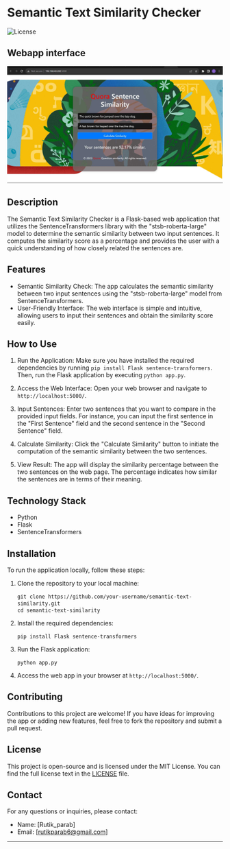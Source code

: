 # Semantic Text Similarity Checker

![License](https://img.shields.io/badge/License-MIT-blue.svg)

## Webapp interface

![Web App Screenshot](screenshots/web_interface.jpg?v=1)

## Description

The Semantic Text Similarity Checker is a Flask-based web application that utilizes the SentenceTransformers library with the "stsb-roberta-large" model to determine the semantic similarity between two input sentences. It computes the similarity score as a percentage and provides the user with a quick understanding of how closely related the sentences are.

## Features

- Semantic Similarity Check: The app calculates the semantic similarity between two input sentences using the "stsb-roberta-large" model from SentenceTransformers.
- User-Friendly Interface: The web interface is simple and intuitive, allowing users to input their sentences and obtain the similarity score easily.

## How to Use

1. Run the Application: Make sure you have installed the required dependencies by running `pip install Flask sentence-transformers`. Then, run the Flask application by executing `python app.py`.

2. Access the Web Interface: Open your web browser and navigate to `http://localhost:5000/`.

3. Input Sentences: Enter two sentences that you want to compare in the provided input fields. For instance, you can input the first sentence in the "First Sentence" field and the second sentence in the "Second Sentence" field.

4. Calculate Similarity: Click the "Calculate Similarity" button to initiate the computation of the semantic similarity between the two sentences.

5. View Result: The app will display the similarity percentage between the two sentences on the web page. The percentage indicates how similar the sentences are in terms of their meaning.

## Technology Stack

- Python
- Flask
- SentenceTransformers

## Installation

To run the application locally, follow these steps:

1. Clone the repository to your local machine:

   ```
   git clone https://github.com/your-username/semantic-text-similarity.git
   cd semantic-text-similarity
   ```

2. Install the required dependencies:

   ```
   pip install Flask sentence-transformers
   ```

3. Run the Flask application:

   ```
   python app.py
   ```

4. Access the web app in your browser at `http://localhost:5000/`.

## Contributing

Contributions to this project are welcome! If you have ideas for improving the app or adding new features, feel free to fork the repository and submit a pull request.

## License

This project is open-source and is licensed under the MIT License. You can find the full license text in the [LICENSE](LICENSE) file.

## Contact

For any questions or inquiries, please contact:

- Name: [Rutik_parab]
- Email: [rutikparab6@gmail.com]

---
